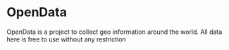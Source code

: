 OpenData
========

OpenData is a project to collect geo information around the world. All data here is free to use without any restriction 
